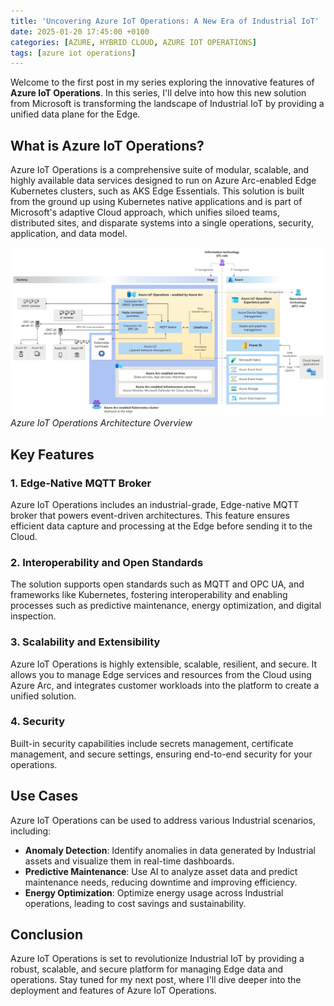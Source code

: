 ```yaml
---
title: 'Uncovering Azure IoT Operations: A New Era of Industrial IoT'
date: 2025-01-20 17:45:00 +0100
categories: [AZURE, HYBRID CLOUD, AZURE IOT OPERATIONS]
tags: [azure iot operations]
---
```


Welcome to the first post in my series exploring the innovative features of **Azure IoT Operations**. In this series, I'll delve into how this new solution from Microsoft is transforming the landscape of Industrial IoT by providing a unified data plane for the Edge.

## What is Azure IoT Operations?

Azure IoT Operations is a comprehensive suite of modular, scalable, and highly available data services designed to run on Azure Arc-enabled Edge Kubernetes clusters, such as AKS Edge Essentials. This solution is built from the ground up using Kubernetes native applications and is part of Microsoft's adaptive Cloud approach, which unifies siloed teams, distributed sites, and disparate systems into a single operations, security, application, and data model.

![Azure IoT Operations Architecture Overview](/assets/img/aio-architecture.png)
_Azure IoT Operations Architecture Overview_

## Key Features

### 1. **Edge-Native MQTT Broker**
Azure IoT Operations includes an industrial-grade, Edge-native MQTT broker that powers event-driven architectures. This feature ensures efficient data capture and processing at the Edge before sending it to the Cloud.

### 2. **Interoperability and Open Standards**
The solution supports open standards such as MQTT and OPC UA, and frameworks like Kubernetes, fostering interoperability and enabling processes such as predictive maintenance, energy optimization, and digital inspection.

### 3. **Scalability and Extensibility**
Azure IoT Operations is highly extensible, scalable, resilient, and secure. It allows you to manage Edge services and resources from the Cloud using Azure Arc, and integrates customer workloads into the platform to create a unified solution.

### 4. **Security**
Built-in security capabilities include secrets management, certificate management, and secure settings, ensuring end-to-end security for your operations.

## Use Cases

Azure IoT Operations can be used to address various Industrial scenarios, including:

- **Anomaly Detection**: Identify anomalies in data generated by Industrial assets and visualize them in real-time dashboards.
- **Predictive Maintenance**: Use AI to analyze asset data and predict maintenance needs, reducing downtime and improving efficiency.
- **Energy Optimization**: Optimize energy usage across Industrial operations, leading to cost savings and sustainability.

## Conclusion

Azure IoT Operations is set to revolutionize Industrial IoT by providing a robust, scalable, and secure platform for managing Edge data and operations. Stay tuned for my next post, where I'll dive deeper into the deployment and features of Azure IoT Operations.